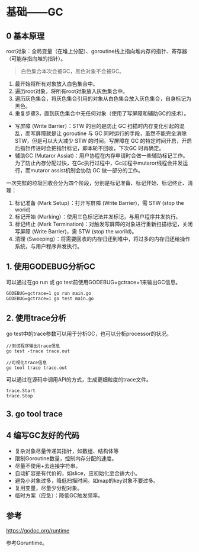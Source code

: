 ﻿# 基础——GC #

## 0 基本原理

root对象：全局变量（在堆上分配）、goroutine栈上指向堆内存的指针、寄存器（可能存指向堆的指针）。

> 白色集合本次会被GC，黑色对象不会被GC。

1. 最开始将所有对象放入白色集合中。
2. 遍历root对象，将所有root对象放入灰色集合中。
3. 遍历灰色集合，将灰色集合引用的对象从白色集合放入灰色集合，自身标记为黑色。
4. 重复步骤3，直到灰色集合中无任何对象（使用了写屏障和辅助GC的技术）。

* 写屏障 (Write Barrier）：STW 的目的是防止 GC 扫描时内存变化引起的混乱，而写屏障就是让 goroutine 与 GC 同时运行的手段，虽然不能完全消除 STW，但是可以大大减少 STW 的时间。写屏障在 GC 的特定时间开启，开启后指针传进时会把指针标记，即本轮不回收，下次GC 时再确定。
* 辅助GC (Mutaror Assiat)：用户协程在内存申请时会做一些辅助标记工作。为了防止內存分配过快，在Gc执行过程中，Gc过程中mutaror线程会井发运行，而mutaror assist机制会协助 GC 做一部分的工作。

一次完監的垃圾回收会分为四个阶段，分别是标记准备、标记开始、标记终止、清理：

1. 标记准备 (Mark Setup）：打开写屏障 (Write Barrier)，需 STW (stop the worid)
2. 标记开始 (Marking）：使用三色标记法井发标记，与用户程序井发执行。
3. 标记终止 (Mark Termination)：对触发写屏障的对象进行重新扫描标记，关闭写屏障 (Write Barrier)，需 STW (stop the worild)。
4. 清理 (Sweeping）：将需要回收的内存归还到堆中，将过多的内存归还给操作系统，与用户程序井发执行。

## 1. 使用GODEBUG分析GC ##

可以通过在go run 或 go test前使用GODEBUG=gctrace=1来输出GC信息。

```
GODEBUG=gctrace=1 go run main.go
GODEBUG=gctrace=1 go test main.go
```

## 2. 使用trace分析 ##

go test中的trace参数可以用于分析GC，也可以分析processor的状况。

```
//测试程序输出trace信息
go test -trace trace.out

//可视化trace信息
go tool trace trace.out
```

可以通过在源码中调用API的方式，生成更细粒度的trace文件。

```
trace.Start
trace.Stop
```

## 3. go tool trace


## 4 编写GC友好的代码 ##

* 复杂对象尽量传递其指针，如数组、结构体等
* 限制Goroutine数量，控制内存分配的速度。
* 尽量不使用+去连接字符串。
* 自动扩容是有代价的，如slice，应初始化至合适大小。
* 避免小对象过多，降低扫描时间。如map的key对象不要过多。
* 复用变量，尽量少分配对象。
* 临时方案（应急）：降低GC触发频率。

## 参考 ##

https://godoc.org/runtime

参考Goruntime。